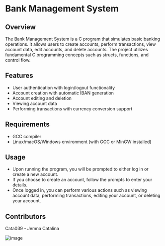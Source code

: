 # Bank Management System

## Overview

The Bank Management System is a C program that simulates basic banking operations. It allows users to create accounts, perform transactions, view account data, edit accounts, and delete accounts. The project utilizes fundamental C programming concepts such as structs, functions, and control flow.

## Features

- User authentication with login/logout functionality
- Account creation with automatic IBAN generation
- Account editing and deletion
- Viewing account data
- Performing transactions with currency conversion support

## Requirements

- GCC compiler
- Linux/macOS/Windows environment (with GCC or MinGW installed)

## Usage
- Upon running the program, you will be prompted to either log in or create a new account.
- If you choose to create an account, follow the prompts to enter your details.
- Once logged in, you can perform various actions such as viewing account data, performing transactions, editing your account, or deleting your account.

## Contributors
 Cata039 - Jemna Catalina

 ![image](https://github.com/Cata039/Bank_management_System/assets/157022488/1662df06-9b2b-4db0-ac34-53cbd82edc66)

